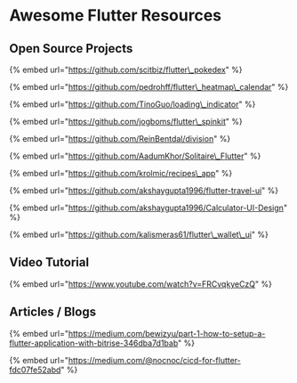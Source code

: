 # Awesome Flutter Resources

## Open Source Projects

{% embed url="https://github.com/scitbiz/flutter\_pokedex" %}

{% embed url="https://github.com/pedrohff/flutter\_heatmap\_calendar" %}

{% embed url="https://github.com/TinoGuo/loading\_indicator" %}

{% embed url="https://github.com/jogboms/flutter\_spinkit" %}

{% embed url="https://github.com/ReinBentdal/division" %}

{% embed url="https://github.com/AadumKhor/Solitaire\_Flutter" %}

{% embed url="https://github.com/krolmic/recipes\_app" %}

{% embed url="https://github.com/akshaygupta1996/flutter-travel-ui" %}

{% embed url="https://github.com/akshaygupta1996/Calculator-UI-Design" %}

{% embed url="https://github.com/kalismeras61/flutter\_wallet\_ui" %}



## Video Tutorial

{% embed url="https://www.youtube.com/watch?v=FRCvqkyeCzQ" %}



## Articles / Blogs

{% embed url="https://medium.com/bewizyu/part-1-how-to-setup-a-flutter-application-with-bitrise-346dba7d1bab" %}

{% embed url="https://medium.com/@nocnoc/cicd-for-flutter-fdc07fe52abd" %}



